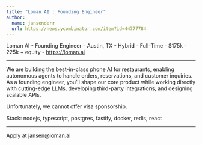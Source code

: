 ```yaml
---
title: "Loman AI : Founding Engineer"
author:
  name: jansenderr
  url: https://news.ycombinator.com/item?id=44777784
---
```

Loman AI - Founding Engineer - Austin, TX - Hybrid - Full-Time - $175k - 225k + equity - <a href="https:&#x2F;&#x2F;loman.ai" rel="nofollow">https:&#x2F;&#x2F;loman.ai</a>

-----------------------------------------------------------------------------------------------------------------------

We are building the best-in-class phone AI for restaurants, enabling autonomous agents to handle orders, reservations, and customer inquiries. As a founding engineer, you’ll shape our core product while working directly with cutting-edge LLMs, developing third-party integrations, and designing scalable APIs.

Unfortunately, we cannot offer visa sponsorship.

Stack: nodejs, typescript, postgres, fastify, docker, redis, react

-----------------------------------------------------------------------------------------------------------------------

Apply at jansen@loman.ai
<JobApplication />
